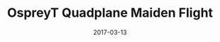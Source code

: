 ---
layout: post
title: OspreyT Quadplane Maiden Flight
date: 2017-03-13
description: 
categories: 
tags: 
remote: true
remote_url: https://www.youtube.com/watch?v=oLYLiKYoEZo
---